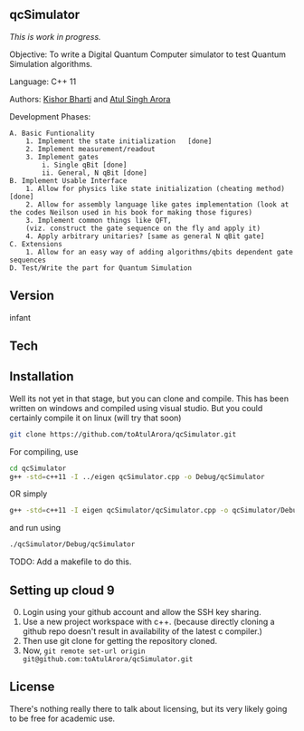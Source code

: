 qcSimulator
--

*This is work in progress.*

Objective: To write a Digital Quantum Computer simulator to test Quantum Simulation algorithms.

Language: C++ 11

Authors: [Kishor Bharti] and [Atul Singh Arora]

Development Phases:

    A. Basic Funtionality
        1. Implement the state initialization   [done]
        2. Implement measurement/readout
        3. Implement gates
            i. Single qBit [done]
            ii. General, N qBit [done]
    B. Implement Usable Interface
        1. Allow for physics like state initialization (cheating method) [done]
        2. Allow for assembly language like gates implementation (look at the codes Neilson used in his book for making those figures)
        3. Implement common things like QFT, 
        (viz. construct the gate sequence on the fly and apply it)
        4. Apply arbitrary unitaries? [same as general N qBit gate]
    C. Extensions
        1. Allow for an easy way of adding algorithms/qbits dependent gate sequences
    D. Test/Write the part for Quantum Simulation

Version
----

infant

Tech
-----------


Installation
--------------
Well its not yet in that stage, but you can clone and compile. This has been written on windows and compiled using visual studio. But you could certainly compile it on linux (will try that soon)

```sh
git clone https://github.com/toAtulArora/qcSimulator.git
```

For compiling, use
```sh
cd qcSimulator
g++ -std=c++11 -I ../eigen qcSimulator.cpp -o Debug/qcSimulator
```
OR simply
```sh
g++ -std=c++11 -I eigen qcSimulator/qcSimulator.cpp -o qcSimulator/Debug/qcSimulator
```

and run using
```sh
./qcSimulator/Debug/qcSimulator
```
TODO: Add a makefile to do this.

Setting up cloud 9
-----
0. Login using your github account and allow the SSH key sharing.
1. Use a new project workspace with c++. (because directly cloning a github repo doesn't result in availability of the latest c compiler.)
2. Then use git clone for getting the repository cloned.
3. Now, ``` git remote set-url origin git@github.com:toAtulArora/qcSimulator.git ```

License
----
There's nothing really there to talk about licensing, but its very likely going to be free for academic use.

[Kishor Bharti]:mailto:kishor.bharti1@gmail.com
[Atul Singh Arora]:mailto:to.AtulArora@gmail.com